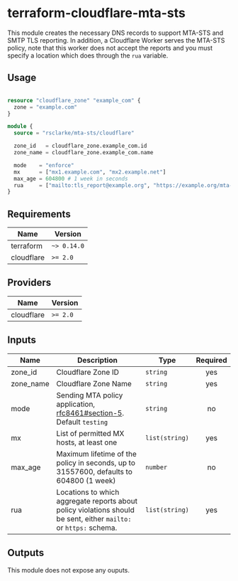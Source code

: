 # terraform-cloudflare-mta-sts

This module creates the necessary DNS records to support MTA-STS and SMTP TLS reporting.  In addition, a Cloudflare Worker serves the MTA-STS policy, note that this worker does not accept the reports and you must specify a location which does through the `rua` variable.

## Usage

```terraform

resource "cloudflare_zone" "example_com" {
  zone = "example.com"
}

module {
  source = "rsclarke/mta-sts/cloudflare"

  zone_id   = cloudflare_zone.example_com.id
  zone_name = cloudflare_zone.example_com.name

  mode    = "enforce"
  mx      = ["mx1.example.com", "mx2.example.net"]
  max_age = 604800 # 1 week in seconds
  rua     = ["mailto:tls_report@example.org", "https://example.org/mta-sts/report"]
}
```

## Requirements

| Name | Version |
|------|---------|
| terraform | `~> 0.14.0` |
| cloudflare | `>= 2.0` |

## Providers

| Name | Version |
|------|---------|
| cloudflare | `>= 2.0` |

## Inputs

| Name | Description | Type | Required |
|------|-------------|------|:--------:|
| zone_id | Cloudflare Zone ID | `string` | yes |
| zone_name | Cloudflare Zone Name | `string` | yes |
| mode | Sending MTA policy application, [rfc8461#section-5](https://tools.ietf.org/html/rfc8461#section-5).  Default `testing` | `string` | no |
| mx | List of permitted MX hosts, at least one | `list(string)` | yes |
| max_age | Maximum lifetime of the policy in seconds, up to 31557600, defaults to 604800 (1 week) | `number` | no |
| rua | Locations to which aggregate reports about policy violations should be sent, either `mailto:` or `https:` schema. | `list(string)` | yes |

## Outputs

This module does not expose any ouputs.
